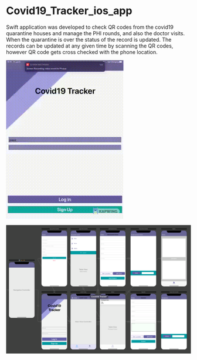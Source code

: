 # Covid19_Tracker_ios_app
Swift application was developed to  check QR codes from the covid19 quarantine houses and manage the PHI rounds,
and also the doctor visits. When the quarantine is over the status of the record is updated. 
The records can be updated at any given time by scanning the QR codes, however QR code gets cross checked with the phone location.

![](https://github.com/yuthikasagarage/Covid19_Tracker_QR/blob/adding_cHarts/Animated%20GIF-downsized_large.gif)


![Image of Yaktocat](https://github.com/yuthikasagarage/Covid19_Tracker_QR/blob/adding_cHarts/102304398_897939487347526_2948321841262886912_n.png)
